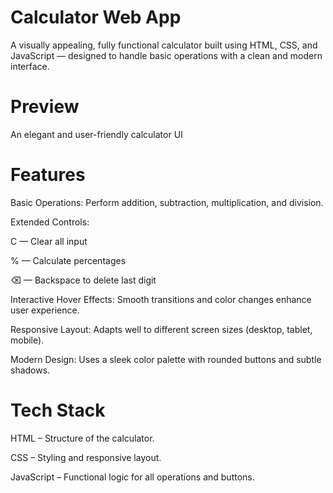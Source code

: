 # Calculator Web App
A visually appealing, fully functional calculator built using HTML, CSS, and JavaScript — designed to handle basic operations with a clean and modern interface.

# Preview

An elegant and user-friendly calculator UI

# Features
Basic Operations: Perform addition, subtraction, multiplication, and division.

Extended Controls:

C — Clear all input

% — Calculate percentages

⌫ — Backspace to delete last digit

Interactive Hover Effects: Smooth transitions and color changes enhance user experience.

Responsive Layout: Adapts well to different screen sizes (desktop, tablet, mobile).

Modern Design: Uses a sleek color palette with rounded buttons and subtle shadows.

# Tech Stack
HTML – Structure of the calculator.

CSS – Styling and responsive layout.

JavaScript – Functional logic for all operations and buttons.

